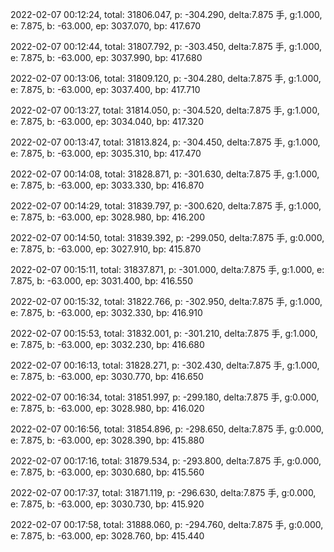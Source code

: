 2022-02-07 00:12:24, total: 31806.047, p: -304.290, delta:7.875 手, g:1.000, e: 7.875, b: -63.000, ep: 3037.070, bp: 417.670

2022-02-07 00:12:44, total: 31807.792, p: -303.450, delta:7.875 手, g:1.000, e: 7.875, b: -63.000, ep: 3037.990, bp: 417.680

2022-02-07 00:13:06, total: 31809.120, p: -304.280, delta:7.875 手, g:1.000, e: 7.875, b: -63.000, ep: 3037.400, bp: 417.710

2022-02-07 00:13:27, total: 31814.050, p: -304.520, delta:7.875 手, g:1.000, e: 7.875, b: -63.000, ep: 3034.040, bp: 417.320

2022-02-07 00:13:47, total: 31813.824, p: -304.450, delta:7.875 手, g:1.000, e: 7.875, b: -63.000, ep: 3035.310, bp: 417.470

2022-02-07 00:14:08, total: 31828.871, p: -301.630, delta:7.875 手, g:1.000, e: 7.875, b: -63.000, ep: 3033.330, bp: 416.870

2022-02-07 00:14:29, total: 31839.797, p: -300.620, delta:7.875 手, g:1.000, e: 7.875, b: -63.000, ep: 3028.980, bp: 416.200

2022-02-07 00:14:50, total: 31839.392, p: -299.050, delta:7.875 手, g:0.000, e: 7.875, b: -63.000, ep: 3027.910, bp: 415.870

2022-02-07 00:15:11, total: 31837.871, p: -301.000, delta:7.875 手, g:1.000, e: 7.875, b: -63.000, ep: 3031.400, bp: 416.550

2022-02-07 00:15:32, total: 31822.766, p: -302.950, delta:7.875 手, g:1.000, e: 7.875, b: -63.000, ep: 3032.330, bp: 416.910

2022-02-07 00:15:53, total: 31832.001, p: -301.210, delta:7.875 手, g:1.000, e: 7.875, b: -63.000, ep: 3032.230, bp: 416.680

2022-02-07 00:16:13, total: 31828.271, p: -302.430, delta:7.875 手, g:1.000, e: 7.875, b: -63.000, ep: 3030.770, bp: 416.650

2022-02-07 00:16:34, total: 31851.997, p: -299.180, delta:7.875 手, g:0.000, e: 7.875, b: -63.000, ep: 3028.980, bp: 416.020

2022-02-07 00:16:56, total: 31854.896, p: -298.650, delta:7.875 手, g:0.000, e: 7.875, b: -63.000, ep: 3028.390, bp: 415.880

2022-02-07 00:17:16, total: 31879.534, p: -293.800, delta:7.875 手, g:0.000, e: 7.875, b: -63.000, ep: 3030.680, bp: 415.560

2022-02-07 00:17:37, total: 31871.119, p: -296.630, delta:7.875 手, g:0.000, e: 7.875, b: -63.000, ep: 3030.730, bp: 415.920

2022-02-07 00:17:58, total: 31888.060, p: -294.760, delta:7.875 手, g:0.000, e: 7.875, b: -63.000, ep: 3028.760, bp: 415.440